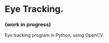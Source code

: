<h1>Eye Tracking.</h1>
<h3>(work in progress)</h3>
<p>
Eye tracking program in Python, using OpenCV.
</p>
